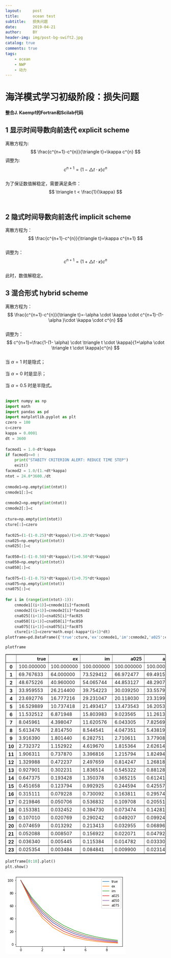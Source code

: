 ```yaml
---
layout:     post
title:      ocean test
subtitle:   损失问题
date:       2019-04-21
author:     BY
header-img: img/post-bg-swift2.jpg
catalog: true
comments: true
tags:
    - ocean
    - NWP
    - 动力
---
```


<head>
    <script src="https://cdn.mathjax.org/mathjax/latest/MathJax.js?config=TeX-AMS-MML_HTMLorMML" type="text/javascript"></script>
    <script type="text/x-mathjax-config">
        MathJax.Hub.Config({
            tex2jax: {
            skipTags: ['script', 'noscript', 'style', 'textarea', 'pre'],
            inlineMath: [['$','$']]
            }
        });
    </script>
</head>


# 海洋模式学习初级阶段：损失问题
#### 整合J. Kaempf的Fortran和Scilab代码

## 1 显示时间导数向前迭代 explicit scheme

离散方程为:  <br/> 
$$ \frac{c^{n+1}-c^{n}}{\triangle t}=\kappa c^{n} $$
调整为: <br/> 
$$ c^{n+1}=(1-\triangle t \cdot \kappa)c^{n} $$   <br/> 
为了保证数值解稳定，需要满足条件： <br/> 
$$ \triangle t < \frac{1}{\kappa} $$ <br/> 

## 2 隐式时间导数向前迭代 implicit scheme

离散方程为： <br/> 
$$ \frac{c^{n+1}-c^{n}}{\triangle t}=\kappa c^{n+1} $$ <br/> 
调整为： <br/> 
$$ c^{n+1}=(1+\triangle t \cdot \kappa)c^{n} $$ <br/> 
此时，数值解稳定。

## 3 混合形式 hybrid scheme

离散方程为： <br/> 
$$ \frac{c^{n+1}-c^{n}}{\triangle t}=-\alpha \cdot \kappa \cdot c^{n+1}-(1-\alpha )\cdot \kappa \cdot c^{n} $$ <br/> 
调整为： <br/> 
$$ c^{n+1}=\frac{1-(1- \alpha) \cdot \triangle t \cdot \kappa}{1+\alpha \cdot \triangle t \cdot \kappa}c^{n} $$ <br/> 
当 $\alpha=1$ 时是隐式； <br/> <br/> 当 $\alpha=0$ 时是显示； <br/><br/> 当 $\alpha=0.5$ 时是半隐式。 <br/><br/> 


```python
import numpy as np
import math
import pandas as pd
import matplotlib.pyplot as plt
czero = 100
c=czero
kappa = 0.0001
dt = 3600

facmod1 = 1.0-dt*kappa
if facmod1<=0 :
    print("STABITY CRITERION ALERT: REDUCE TIME STEP")
    exit()   
facmod2 = 1.0/(1.+dt*kappa)
ntot = 24.0*3600./dt

cnmode1=np.empty(int(ntot))
cnmode1[:]=c

cnmode2=np.empty(int(ntot))
cnmode2[:]=c

cture=np.empty(int(ntot))
cture[:]=czero

fac025=(1-(1-0.25)*dt*kappa)/(1+0.25*dt*kappa)
cna025=np.empty(int(ntot))
cna025[:]=c

fac050=(1-(1-0.50)*dt*kappa)/(1+0.50*dt*kappa)
cna050=np.empty(int(ntot))
cna050[:]=c

fac075=(1-(1-0.75)*dt*kappa)/(1+0.75*dt*kappa)
cna075=np.empty(int(ntot))
cna075[:]=c

for i in (range(int(ntot)-1)):
    cnmode1[(i+1)]=cnmode1[i]*facmod1
    cnmode2[(i+1)]=cnmode2[i]*facmod2
    cna025[(i+1)]=cna025[i]*fac025
    cna050[(i+1)]=cna050[i]*fac050
    cna075[(i+1)]=cna075[i]*fac075
    cture[i+1]=czero*math.exp(-kappa*(i+1)*dt)
plotframe=pd.DataFrame({'true':cture,'ex':cnmode1,'im':cnmode2,'a025':cna025,'a050':cna050,'a075':cna075})
```


```python
plotframe
```




<div>
<style scoped>
    .dataframe tbody tr th:only-of-type {
        vertical-align: middle;
    }

    .dataframe tbody tr th {
        vertical-align: top;
    }

    .dataframe thead th {
        text-align: right;
    }
</style>
<table border="1" class="dataframe">
  <thead>
    <tr style="text-align: right;">
      <th></th>
      <th>true</th>
      <th>ex</th>
      <th>im</th>
      <th>a025</th>
      <th>a050</th>
      <th>a075</th>
    </tr>
  </thead>
  <tbody>
    <tr>
      <th>0</th>
      <td>100.000000</td>
      <td>100.000000</td>
      <td>100.000000</td>
      <td>100.000000</td>
      <td>100.000000</td>
      <td>100.000000</td>
    </tr>
    <tr>
      <th>1</th>
      <td>69.767633</td>
      <td>64.000000</td>
      <td>73.529412</td>
      <td>66.972477</td>
      <td>69.491525</td>
      <td>71.653543</td>
    </tr>
    <tr>
      <th>2</th>
      <td>48.675226</td>
      <td>40.960000</td>
      <td>54.065744</td>
      <td>44.853127</td>
      <td>48.290721</td>
      <td>51.342303</td>
    </tr>
    <tr>
      <th>3</th>
      <td>33.959553</td>
      <td>26.214400</td>
      <td>39.754223</td>
      <td>30.039250</td>
      <td>33.557959</td>
      <td>36.788579</td>
    </tr>
    <tr>
      <th>4</th>
      <td>23.692776</td>
      <td>16.777216</td>
      <td>29.231047</td>
      <td>20.118030</td>
      <td>23.319937</td>
      <td>26.360320</td>
    </tr>
    <tr>
      <th>5</th>
      <td>16.529889</td>
      <td>10.737418</td>
      <td>21.493417</td>
      <td>13.473543</td>
      <td>16.205380</td>
      <td>18.888104</td>
    </tr>
    <tr>
      <th>6</th>
      <td>11.532512</td>
      <td>6.871948</td>
      <td>15.803983</td>
      <td>9.023565</td>
      <td>11.261366</td>
      <td>13.533996</td>
    </tr>
    <tr>
      <th>7</th>
      <td>8.045961</td>
      <td>4.398047</td>
      <td>11.620576</td>
      <td>6.043305</td>
      <td>7.825695</td>
      <td>9.697587</td>
    </tr>
    <tr>
      <th>8</th>
      <td>5.613476</td>
      <td>2.814750</td>
      <td>8.544541</td>
      <td>4.047351</td>
      <td>5.438195</td>
      <td>6.948665</td>
    </tr>
    <tr>
      <th>9</th>
      <td>3.916390</td>
      <td>1.801440</td>
      <td>6.282751</td>
      <td>2.710611</td>
      <td>3.779085</td>
      <td>4.978965</td>
    </tr>
    <tr>
      <th>10</th>
      <td>2.732372</td>
      <td>1.152922</td>
      <td>4.619670</td>
      <td>1.815364</td>
      <td>2.626143</td>
      <td>3.567605</td>
    </tr>
    <tr>
      <th>11</th>
      <td>1.906311</td>
      <td>0.737870</td>
      <td>3.396816</td>
      <td>1.215794</td>
      <td>1.824947</td>
      <td>2.556315</td>
    </tr>
    <tr>
      <th>12</th>
      <td>1.329988</td>
      <td>0.472237</td>
      <td>2.497659</td>
      <td>0.814247</td>
      <td>1.268184</td>
      <td>1.831690</td>
    </tr>
    <tr>
      <th>13</th>
      <td>0.927901</td>
      <td>0.302231</td>
      <td>1.836514</td>
      <td>0.545322</td>
      <td>0.881280</td>
      <td>1.312471</td>
    </tr>
    <tr>
      <th>14</th>
      <td>0.647375</td>
      <td>0.193428</td>
      <td>1.350378</td>
      <td>0.365215</td>
      <td>0.612415</td>
      <td>0.940432</td>
    </tr>
    <tr>
      <th>15</th>
      <td>0.451658</td>
      <td>0.123794</td>
      <td>0.992925</td>
      <td>0.244594</td>
      <td>0.425577</td>
      <td>0.673853</td>
    </tr>
    <tr>
      <th>16</th>
      <td>0.315111</td>
      <td>0.079228</td>
      <td>0.730092</td>
      <td>0.163811</td>
      <td>0.295740</td>
      <td>0.482839</td>
    </tr>
    <tr>
      <th>17</th>
      <td>0.219846</td>
      <td>0.050706</td>
      <td>0.536832</td>
      <td>0.109708</td>
      <td>0.205514</td>
      <td>0.345972</td>
    </tr>
    <tr>
      <th>18</th>
      <td>0.153381</td>
      <td>0.032452</td>
      <td>0.394730</td>
      <td>0.073474</td>
      <td>0.142815</td>
      <td>0.247901</td>
    </tr>
    <tr>
      <th>19</th>
      <td>0.107010</td>
      <td>0.020769</td>
      <td>0.290242</td>
      <td>0.049207</td>
      <td>0.099244</td>
      <td>0.177630</td>
    </tr>
    <tr>
      <th>20</th>
      <td>0.074659</td>
      <td>0.013292</td>
      <td>0.213413</td>
      <td>0.032955</td>
      <td>0.068966</td>
      <td>0.127278</td>
    </tr>
    <tr>
      <th>21</th>
      <td>0.052088</td>
      <td>0.008507</td>
      <td>0.156922</td>
      <td>0.022071</td>
      <td>0.047926</td>
      <td>0.091199</td>
    </tr>
    <tr>
      <th>22</th>
      <td>0.036340</td>
      <td>0.005445</td>
      <td>0.115384</td>
      <td>0.014782</td>
      <td>0.033304</td>
      <td>0.065347</td>
    </tr>
    <tr>
      <th>23</th>
      <td>0.025354</td>
      <td>0.003484</td>
      <td>0.084841</td>
      <td>0.009900</td>
      <td>0.023144</td>
      <td>0.046824</td>
    </tr>
  </tbody>
</table>
</div>




```python
plotframe[0:10].plot()
plt.show()
```


![png](output_9_0.png)

